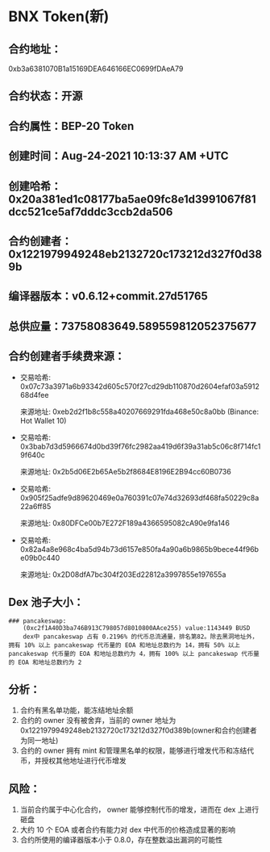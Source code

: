 # BNX Token(新)

## 合约地址：
0xb3a6381070B1a15169DEA646166EC0699fDAeA79

## 合约状态：开源

## 合约属性：BEP-20 Token

## 创建时间：Aug-24-2021 10:13:37 AM +UTC

## 创建哈希：0x20a381ed1c08177ba5ae09fc8e1d3991067f81dcc521ce5af7dddc3ccb2da506

## 合约创建者：0x1221979949248eb2132720c173212d327f0d389b

## 编译器版本：v0.6.12+commit.27d51765

## 总供应量：73758083649.589559812052375677

## 合约创建者手续费来源：

* 交易哈希: 0x07c73a3971a6b93342d605c570f27cd29db110870d2604efaf03a591268d4fee 

  来源地址: 0xeb2d2f1b8c558a40207669291fda468e50c8a0bb (Binance: Hot Wallet 10)

* 交易哈希: 0x3bab7d3d5966674d0bd39f76fc2982aa419d6f39a31ab5c06c8f714fc19f640c 

  来源地址: 0x2b5d06E2b65Ae5b2f8684E8196E2B94cc60B0736

* 交易哈希: 0x905f25adfe9d89620469e0a760391c07e74d32693df468fa50229c8a22a6ff85 

  来源地址: 0x80DFCe00b7E272F189a4366595082cA90e9fa146

* 交易哈希: 0x82a4a8e968c4ba5d94b73d6157e850fa4a90a6b9865b9bece44f96be09b0c440 

  来源地址: 0x2D08dfA7bc304f203Ed22812a3997855e197655a

## Dex 池子大小：
    ### pancakeswap:
        (0xc2f1A40D3ba746B913C798057d8010800AAce255) value:1143449 BUSD
        dex中 pancakeswap 占有 0.2196% 的代币总流通量，排名第82。除去黑洞地址外，拥有 10% 以上 pancakeswap 代币量的 EOA 和地址总数约为 14，拥有 50% 以上 pancakeswap 代币量的 EOA 和地址总数约为 4，拥有 100% 以上 pancakeswap 代币量的 EOA 和地址总数约为 2

## 分析：

1. 合约有黑名单功能，能冻结地址余额
2. 合约的 owner 没有被舍弃，当前的 owner 地址为 0x1221979949248eb2132720c173212d327f0d389b(owner和合约创建者为同一地址)
3. 合约的 owner 拥有 mint 和管理黑名单的权限，能够进行增发代币和冻结代币，并授权其他地址进行代币增发

## 风险：

1. 当前合约属于中心化合约， owner 能够控制代币的增发，进而在 dex 上进行砸盘
2. 大约 10 个 EOA 或者合约有能力对 dex 中代币的价格造成显著的影响
3. 合约所使用的编译器版本小于 0.8.0，存在整数溢出漏洞的可能性
